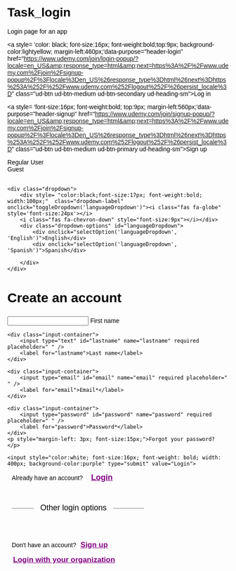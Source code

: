 # Task_login
Login page for an app



<!DOCTYPE html>
<html lang="en">
<head>
    <meta charset="UTF-8">
    <meta name="viewport" content="width=device-width, initial-scale=1.0">
    <title>Login Page</title>
    <link rel="stylesheet" href="https://cdnjs.cloudflare.com/ajax/libs/font-awesome/6.0.0-beta3/css/all.min.css">
    <style>
        body {
            background-image: url('https://imgcdn.stablediffusionweb.com/2024/3/4/a84b0f50-106d-463d-b55b-f955e0a32a6b.jpg');
            background-size: cover;
            background-position: center;
            margin: 0;
            padding: 20px;
            color: black;
            font-family: Arial, sans-serif;
        }
        h2 {
            font-size: 30px;
            color: black;
            font-weight: bold;
        }
        
        .login-box {
    background-color: transparent;
    border: 1px solid #ccc;
    border-radius: 10px;
    padding: 20px;
    box-shadow: 0 2px 5px rgba(0, 0, 0, 0.1);
    text-align: center; /* Center text inside the box */
    }
    
    .ud-btn {
    
    /* Adjust button color */
    padding: 10px 20px;
    border: 1px solid #ccc;
    margin-left: 500px;
    border-radius: 5px;
    text-decoration: none; /* Remove underline */
    font-size: 15px;
    transition: background-color 0.3s;
    }

.ud-btn:hover {
    background-color: #0056b3; /* Darker shade on hover */
    }
    
    .signup-box {
    background-color: transparent;
    border: 1px solid #ccc;
    border-radius: 10px;
    padding: 20px;
    box-shadow: 0 2px 5px rgba(0, 0, 0, 0.1);
    text-align: center; /* Center text inside the box */
}

.ud-btn {
    color: white;
    background-color: black;
    /* Adjust button color */
    padding: 10px 20px;
    border: 1px solid #ccc;
    border-radius: 80px;
    position: absolute;
    top: 30px;
    text-decoration: none; /* Remove underline */
    font-size: 15px;
    transition: background-color 0.3s;
}

.ud-btn:hover {
    background-color: #0056b3; /* Darker shade on hover */
}
        .dropdown-container {
            position: absolute;
            top: 10px;
            right: 2px;
            display: flex; /* Use Flexbox for layout */
            gap: 2px; /* Space between dropdowns */
        }
        .dropdown {
            position: relative;
            width: 50px;
            /* Set a fixed width for dropdowns */
        }
        .dropdown-label {
            display: block;
            background: transparent;
            color: none;
            padding: 10px;
            border: 0px solid #ccc;
            border-radius: 5px;
            cursor: pointer;
        }
        .dropdown-options {
            display: none; /* Hidden by default */
            position: absolute;
            background: white;
            color: black;
            border: 1px solid #ccc;
            border-radius: 7px;
            margin-top: 1px;
            z-index: 10;
        }
        .dropdown-options div {
            padding: 10px;
            cursor: pointer;
        }
        .dropdown-options div:hover {
            background: #f0f0f0;
        }
        .input-container {
            position: relative;
            margin-bottom: 20px; /* Space between input fields */
            width: 250px; /* Set a fixed width for input fields */
        }
        label {
            position: absolute;
            left: 10px;
            top: 12px;
            transition: 0.2s ease all;
            color: #999;
            pointer-events: none;
            font-size: 14px;
        }
        input {
            width: 100%;
            padding: 10px; /* Reduced padding for a smaller input */
            border: 3px solid #ccc;
            border-radius: 5px;
            background: transparent;
            color: white;
            outline: none;
        }
        input:focus {
            border-color: #007bff; /* Change border color on focus */
        }
        input:focus + label,
        input:not(:placeholder-shown) + label {
            top: -10px;
            left: 10px;
            font-size: 12px;
            color: #007bff; /* Change label color when focused or filled */
        }
        .social-icons {
            margin-top: 8px;
        }
        .social-icons a {
            margin-right: 60px; /* Space between icons */
            text-decoration: none;
            color: #fff; /* Icon color */
            font-size: 24px; /* Icon size */
        }
    </style>
</head>
<body>


<a style= 'color: black; font-size:16px; font-weight:bold;top:9px; background-color:lightyellow; margin-left:460px;'data-purpose="header-login" href="https://www.udemy.com/join/login-popup/?locale=en_US&amp;response_type=html&amp;next=https%3A%2F%2Fwww.udemy.com%2Fjoin%2Fsignup-popup%2F%3Flocale%3Den_US%26response_type%3Dhtml%26next%3Dhttps%253A%252F%252Fwww.udemy.com%252Flogout%252F%26persist_locale%3D" class="ud-btn ud-btn-medium ud-btn-secondary ud-heading-sm"><span class="ud-btn-label">Log in</span></a>

<a style= 'font-size:16px; font-weight:bold; top:9px; margin-left:560px;'data-purpose="header-signup" href="https://www.udemy.com/join/signup-popup/?locale=en_US&amp;response_type=html&amp;next=https%3A%2F%2Fwww.udemy.com%2Fjoin%2Fsignup-popup%2F%3Flocale%3Den_US%26response_type%3Dhtml%26next%3Dhttps%253A%252F%252Fwww.udemy.com%252Flogout%252F%26persist_locale%3D" class="ud-btn ud-btn-medium ud-btn-primary ud-heading-sm"><span class="ud-btn-label">Sign up</span></a>

<div class="dropdown-container" style= "margin-right:15px;">
    <div class="dropdown">
        <div style= "color:black;font-size:18px; font-weight:bold; width:70px;" class="dropdown-label" onclick="toggleDropdown('userTypeDropdown')"> <i class='fas fa-user-circle' style='font-size:25px'></i>
        <i class="fas fa-chevron-down" style="font-size:10px" ></i> </div>
        <div class="dropdown-options" id="userTypeDropdown">
            <div onclick="selectOption('userTypeDropdown', 'Regular User')">Regular User</div>
            <div onclick="selectOption('userTypeDropdown', 'Guest')">Guest</div>
        </div><br>
    </div>
    
    <div class="dropdown">
        <div style= "color:black;font-size:17px; font-weight:bold; width:100px;"  class="dropdown-label" onclick="toggleDropdown('languageDropdown')"><i class="fas fa-globe" style='font-size:24px'></i>
        <i class="fas fa-chevron-down" style="font-size:9px"></i></div>
        <div class="dropdown-options" id="languageDropdown">
            <div onclick="selectOption('languageDropdown', 'English')">English</div>
            <div onclick="selectOption('languageDropdown', 'Spanish')">Spanish</div>
            
        </div>
    </div>
</div>

<h2>Create an account</h2>

<form action="/action_page.php">
    <div class="input-container">
        <input type="text" id="firstname" name="firstname" required placeholder=" " />
        <label for="firstname">First name</label>
    </div>
    
    <div class="input-container">
        <input type="text" id="lastname" name="lastname" required placeholder=" " />
        <label for="lastname">Last name</label>
    </div>

    <div class="input-container">
        <input type="email" id="email" name="email" required placeholder=" " />
        <label for="email">Email*</label>
    </div>
    
    <div class="input-container">
        <input type="password" id="password" name="password" required placeholder=" " />
        <label for="password">Password*</label>
    </div>
    <p style="margin-left: 3px; font-size:15px;">Forgot your password? </p>
    
    <input style="color:white; font-size:16px; font-weight: bold; width: 400px; background-color:purple" type="submit" value="Login">
</form>

<p style="margin-left: 10px;">Already have an account? 
    <strong style="color:purple; font-size:18px; text-decoration: underline; margin-left: 15px;">Login</strong>
</p><br>

<p style="margin-right: 30px; font-size:18px;">
    <span style="display: inline-block; width: 50px; height: 0.8px; background-color: rgba(0, 0, 0, 0.5); margin: 0 10px; vertical-align:middle;"></span>
    Other login options
    <span style="display: inline-block; width: 70px; height: 0.8px; background-color: rgba(0, 0, 0, 0.5); margin: 0 10px; vertical-align: middle;"></span>
</p>

<div class="social-icons" style="text-align: left; margin-top: 10px; margin-left: 70px;">
   <a href="https://www.google.com" target="_blank" style="color:green" title="Google">
        <i class="fab fa-google"></i>
    </a>
    <a href="https://www.facebook.com" target="_blank" style="color:blue" title="Facebook">
        <i class="fab fa-facebook-f"></i>
    </a>
    <a href="https://www.twitter.com" target="_blank" style="color:darkblue" title="Twitter">
        <i class="fab fa-twitter"></i>
    </a>
</div><br><br>
<p style="margin-left: 10px;"> Don't have an account? 
    <strong style="color:purple; font-size:17px; text-decoration: underline; margin-left:6px;">Sign up</strong>
</p>
<p style="margin-left: 10px;">
    <strong style="color:purple; font-size:17px; text-decoration: underline; margin-left: 3px;">Login with your organization</strong>
</p><br>


<script>
    function toggleDropdown(id) {
        const dropdown = document.getElementById(id);
        dropdown.style.display = dropdown.style.display === 'block' ? 'none' : 'block';
    }

    function selectOption(dropdownId, optionText) {
        const dropdownLabel = document.querySelector(`.dropdown-label[onclick="toggleDropdown('${dropdownId}')"]`);
        dropdownLabel.textContent = optionText;
        document.getElementById(dropdownId).style.display = 'none';
    }

    // Close dropdown if clicked outside
    window.onclick = function(event) {
        if (!event.target.matches('.dropdown-label')) {
            const dropdowns = document.querySelectorAll('.dropdown-options');
            dropdowns.forEach(dropdown => {
                dropdown.style.display = 'none';
            });
        }
    }
</script>

</body>
</html>

